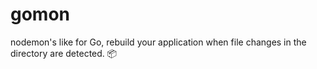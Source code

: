 # gomon
nodemon's like for Go, rebuild your application when file changes in the directory are detected.  📦
